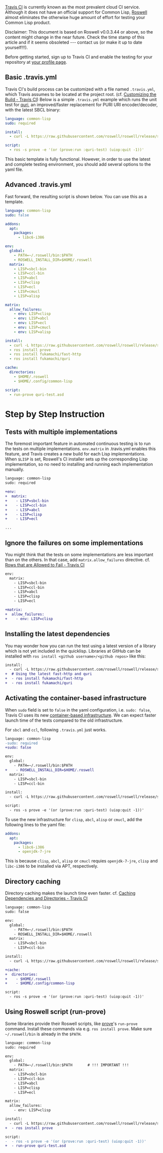[Travis CI](https://travis-ci.org/) is currently known as the most prevalent cloud CI service. Although it does not have an official support for Common Lisp, [Roswell](https://github.com/roswell/roswell) almost eliminates the otherwise huge amount of effort for testing your Common Lisp product.

Disclaimer: This document is based on Roswell v0.0.3.44 or above, so the content might change in the near future. Check the time stamp of this article and if it seems obsoleted --- contact us (or make it up to date yourself!!!).

Before getting started, sign up to Travis CI and enable the testing for your repository at [your profile page](https://travis-ci.org/profile).

## Basic .travis.yml

Travis CI's build process can be customized with a file named `.travis.yml`, which Travis assumes to be located at the project root. (cf. [Customizing the Build - Travis CI](http://docs.travis-ci.com/user/customizing-the-build/)) Below is a simple `.travis.yml` example which runs the unit test for [quri](https://github.com/fukamachi/quri), an improved/faster replacement for PURI URI encoder/decoder, with the latest SBCL binary:

```yaml
language: common-lisp
sudo: required

install:
  - curl -L https://raw.githubusercontent.com/roswell/roswell/release/scripts/install-for-ci.sh | sh

script:
  - ros -s prove -e '(or (prove:run :quri-test) (uiop:quit -1))'
```

This basic template is fully functional. However, in order to use the latest and complete testing environment, you should add several options to the yaml file.

## Advanced .travis.yml

Fast forward, the resulting script is shown below. You can use this as a template.

```yaml
language: common-lisp
sudo: false

addons:
  apt:
    packages:
      - libc6-i386

env:
  global:
    - PATH=~/.roswell/bin:$PATH
    - ROSWELL_INSTALL_DIR=$HOME/.roswell
  matrix:
    - LISP=sbcl-bin
    - LISP=ccl-bin
    - LISP=abcl
    - LISP=clisp
    - LISP=ecl
    - LISP=cmucl
    - LISP=alisp

matrix:
  allow_failures:
    - env: LISP=clisp
    - env: LISP=abcl
    - env: LISP=ecl
    - env: LISP=cmucl
    - env: LISP=alisp

install:
  - curl -L https://raw.githubusercontent.com/roswell/roswell/release/scripts/install-for-ci.sh | sh
  - ros install prove
  - ros install fukamachi/fast-http
  - ros install fukamachi/quri

cache:
  directories:
    - $HOME/.roswell
    - $HOME/.config/common-lisp

script:
  - run-prove quri-test.asd
```

# Step by Step Instruction
## Tests with multiple implementations

The foremost important feature in automated continuous testing is to run the tests on multiple implementations.
`env.matrix` in .travis.yml enables this feature, and Travis creates a new build for each Lisp implementations.
When `$LISP` is set, Roswell's CI installer sets up the corresponding Lisp implementation, so no need to installing and running each implementation manually.

```diff
language: common-lisp
sudo: required

+env:
+  matrix:
+    - LISP=sbcl-bin
+    - LISP=ccl-bin
+    - LISP=abcl
+    - LISP=clisp
+    - LISP=ecl

...
```

## Ignore the failures on some implementations

You might think that the tests on some implementations are less important than on the others.
In that case, add `matrix.allow_failures` directive.
cf. [Rows that are Allowed to Fail - Travis CI](http://docs.travis-ci.com/user/customizing-the-build/#Rows-that-are-Allowed-to-Fail)

```diff
env:
  matrix:
    - LISP=sbcl-bin
    - LISP=ccl-bin
    - LISP=abcl
    - LISP=clisp
    - LISP=ecl

+matrix:
+  allow_failures:
+    - env: LISP=clisp
```

## Installing the latest dependencies

You may wonder how you can run the test using a latest version of a library which is not yet included in the quicklisp.
Libraries at GitHub can be installed with `ros install <github username>/<github repos>` like this:

```diff
install:
  - curl -L https://raw.githubusercontent.com/roswell/roswell/release/scripts/install-for-ci.sh | sh
+  # Using the latest fast-http and quri
+  - ros install fukamachi/fast-http
+  - ros install fukamachi/quri
```

## Activating the container-based infrastructure

When `sudo` field is set to `false` in the yaml configuration, i.e. `sudo: false`, Travis CI uses its new [container-based infrastructure](http://docs.travis-ci.com/user/workers/container-based-infrastructure/). We can expect faster launch time of the tests compared to the old infrastructure.

For `sbcl` and `ccl`, following `.travis.yml` just works.

```diff
language: common-lisp
-sudo: required
+sudo: false

env:
  global:
    - PATH=~/.roswell/bin:$PATH
+    - ROSWELL_INSTALL_DIR=$HOME/.roswell
  matrix:
    - LISP=sbcl-bin
    - LISP=ccl-bin

install:
  - curl -L https://raw.githubusercontent.com/roswell/roswell/release/scripts/install-for-ci.sh | sh

script:
  - ros -s prove -e '(or (prove:run :quri-test) (uiop:quit -1))'
```

To use the new infrastructure for `clisp`, `abcl`, `alisp` or `cmucl`, add the following lines to the yaml file:

```yaml
addons:
  apt:
    packages:
      - libc6-i386
      - openjdk-7-jre
```

This is because `clisp`, `abcl`, `alisp` or `cmucl` requies `openjdk-7-jre`, `clisp` and `libc-i386` to be installed via APT, respectively.

## Directory caching

Directory caching makes the launch time even faster.
cf. [Caching Dependencies and Directories - Travis CI](http://docs.travis-ci.com/user/caching/)

```diff
language: common-lisp
sudo: false

env:
  global:
    - PATH=~/.roswell/bin:$PATH
    - ROSWELL_INSTALL_DIR=$HOME/.roswell
  matrix:
    - LISP=sbcl-bin
    - LISP=ccl-bin

install:
  - curl -L https://raw.githubusercontent.com/roswell/roswell/release/scripts/install-for-ci.sh | sh

+cache:
+  directories:
+    - $HOME/.roswell
+    - $HOME/.config/common-lisp

script:
  - ros -s prove -e '(or (prove:run :quri-test) (uiop:quit -1))'
```

## Using Roswell script (run-prove)

Some libraries provide their Roswell scripts, like [prove](https://github.com/fukamachi/prove)'s `run-prove` command. Install these commands via e.g. `ros install prove`. Make sure `~/.roswell/bin` is already in the `$PATH`.

```diff
language: common-lisp
sudo: required

env:
  global:
    - PATH=~/.roswell/bin:$PATH       # !!! IMPORTANT !!!
  matrix:
    - LISP=sbcl-bin
    - LISP=ccl-bin
    - LISP=abcl
    - LISP=clisp
    - LISP=ecl

matrix:
  allow_failures:
    - env: LISP=clisp

install:
  - curl -L https://raw.githubusercontent.com/roswell/roswell/release/scripts/install-for-ci.sh | sh
+  - ros install prove

script:
-  - ros -s prove -e '(or (prove:run :quri-test) (uiop:quit -1))'
+  - run-prove quri-test.asd
```
